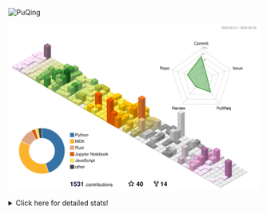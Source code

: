 ![PuQing](https://user-images.githubusercontent.com/27223114/171565019-9a56fae6-b08b-421f-99db-7e830da42371.png)

![](./profile-3d-contrib/profile-season-animate.svg)

<details>
<summary>Click here for detailed stats!</summary>

<!--START_SECTION:waka-->
![Lines of code](https://img.shields.io/badge/From%20Hello%20World%20I%27ve%20Written-1.4%20million%20lines%20of%20code-blue)

**🐱 My GitHub Data** 

> 📦 388.5 kB Used in GitHub's Storage 
 > 
> 🏆 381 Contributions in the Year 2024
 > 
> 🚫 Not Opted to Hire
 > 
> 📜 47 Public Repositories 
 > 
> 🔑 29 Private Repositories 
 > 
**I'm an Early 🐤** 

```text
🌞 Morning                618 commits         ██░░░░░░░░░░░░░░░░░░░░░░░   07.91 % 
🌆 Daytime                3637 commits        ████████████░░░░░░░░░░░░░   46.55 % 
🌃 Evening                1601 commits        █████░░░░░░░░░░░░░░░░░░░░   20.49 % 
🌙 Night                  1957 commits        ██████░░░░░░░░░░░░░░░░░░░   25.05 % 
```


📊 **This Week I Spent My Time On** 

```text
💬 Programming Languages: 
Browsing                 4 hrs 35 mins       ███████████░░░░░░░░░░░░░░   44.93 % 
Python                   1 hr 57 mins        █████░░░░░░░░░░░░░░░░░░░░   19.17 % 
Fish Touching            1 hr 13 mins        ███░░░░░░░░░░░░░░░░░░░░░░   11.93 % 
Searching                1 hr 3 mins         ███░░░░░░░░░░░░░░░░░░░░░░   10.36 % 
Markdown                 35 mins             █░░░░░░░░░░░░░░░░░░░░░░░░   05.73 % 

🔥 Editors: 
Chrome                   7 hrs 16 mins       ██████████████████░░░░░░░   71.20 % 
VS Code                  1 hr 58 mins        █████░░░░░░░░░░░░░░░░░░░░   19.35 % 
Obsidian                 35 mins             █░░░░░░░░░░░░░░░░░░░░░░░░   05.73 % 
fish                     22 mins             █░░░░░░░░░░░░░░░░░░░░░░░░   03.72 % 

💻 Operating System: 
Mac                      7 hrs 38 mins       ███████████████████░░░░░░   74.92 % 
Linux                    1 hr 57 mins        █████░░░░░░░░░░░░░░░░░░░░   19.18 % 
Windows                  35 mins             █░░░░░░░░░░░░░░░░░░░░░░░░   05.73 % 
WSL                      1 min               ░░░░░░░░░░░░░░░░░░░░░░░░░   00.17 % 
```


<!--END_SECTION:waka-->
</details>
